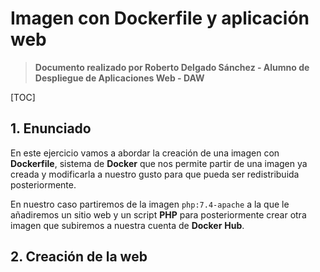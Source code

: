 # Imagen con Dockerfile y aplicación web

> **Documento realizado por Roberto Delgado Sánchez - Alumno de Despliegue de Aplicaciones Web - DAW**

[TOC]

## 1. Enunciado

En este ejercicio vamos a abordar la creación de una imagen con **Dockerfile**, sistema de **Docker** que nos permite partir de una imagen ya creada y modificarla a nuestro gusto para que pueda ser redistribuida posteriormente. 

En nuestro caso partiremos de la imagen `php:7.4-apache` a la que le añadiremos un sitio web y un script **PHP** para posteriormente crear otra imagen que subiremos a nuestra cuenta de **Docker** **Hub**.

## 2. Creación de la web